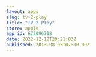 ```yaml
---
layout: apps
slug: tv-2-play
title: "TV 2 Play"
store: apple
app_id: 675096718
date: 2022-12-12T20:21:03Z
published: 2013-08-05T07:00:00Z
---
```

